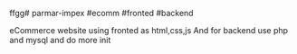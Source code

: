 ffgg# parmar-impex #ecomm #fronted #backend

eCommerce website using fronted as html,css,js
And for backend use php and mysql and do more init
